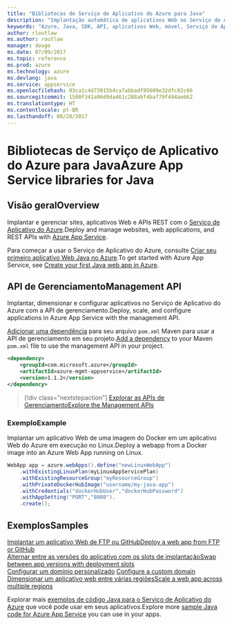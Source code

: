 ```yaml
---
title: "Bibliotecas de Serviço de Aplicativo do Azure para Java"
description: "Implantação automática de aplicativos Web no Serviço de Aplicativo do Azure usando as APIs de gerenciamento do Azure."
keywords: "Azure, Java, SDK, API, aplicativos Web, móvel, Serviço de Aplicativo"
author: rloutlaw
ms.author: routlaw
manager: douge
ms.date: 07/09/2017
ms.topic: reference
ms.prod: azure
ms.technology: azure
ms.devlang: java
ms.service: appservice
ms.openlocfilehash: 03ca1c4d73015b4ca7abbadf95609e32dfc82c66
ms.sourcegitcommit: 1500f341a96d9da461c288abf4baf79f494ae662
ms.translationtype: HT
ms.contentlocale: pt-BR
ms.lasthandoff: 08/28/2017
---
```

# <a name="azure-app-service-libraries-for-java"></a><span data-ttu-id="ba91f-104">Bibliotecas de Serviço de Aplicativo do Azure para Java</span><span class="sxs-lookup"><span data-stu-id="ba91f-104">Azure App Service libraries for Java</span></span>

## <a name="overview"></a><span data-ttu-id="ba91f-105">Visão geral</span><span class="sxs-lookup"><span data-stu-id="ba91f-105">Overview</span></span>

<span data-ttu-id="ba91f-106">Implantar e gerenciar sites, aplicativos Web e APIs REST com o [Serviço de Aplicativo do Azure](/azure/app-service).</span><span class="sxs-lookup"><span data-stu-id="ba91f-106">Deploy and manage websites, web applications, and REST APIs with [Azure App Service](/azure/app-service).</span></span>

<span data-ttu-id="ba91f-107">Para começar a usar o Serviço de Aplicativo do Azure, consulte [Criar seu primeiro aplicativo Web Java no Azure](/azure/app-service-web/app-service-web-get-started-java).</span><span class="sxs-lookup"><span data-stu-id="ba91f-107">To get started with Azure App Service, see [Create your first Java web app in Azure](/azure/app-service-web/app-service-web-get-started-java).</span></span>

## <a name="management-api"></a><span data-ttu-id="ba91f-108">API de Gerenciamento</span><span class="sxs-lookup"><span data-stu-id="ba91f-108">Management API</span></span>

<span data-ttu-id="ba91f-109">Implantar, dimensionar e configurar aplicativos no Serviço de Aplicativo do Azure com a API de gerenciamento.</span><span class="sxs-lookup"><span data-stu-id="ba91f-109">Deploy, scale, and configure applications in Azure App Service with the management API.</span></span>

<span data-ttu-id="ba91f-110">[Adicionar uma dependência](https://maven.apache.org/guides/getting-started/index.html#How_do_I_use_external_dependencies) para seu arquivo `pom.xml` Maven para usar a API de gerenciamento em seu projeto.</span><span class="sxs-lookup"><span data-stu-id="ba91f-110">[Add a dependency](https://maven.apache.org/guides/getting-started/index.html#How_do_I_use_external_dependencies) to your Maven `pom.xml` file to use the management API in your project.</span></span>

```XML
<dependency>
    <groupId>com.microsoft.azure</groupId>
    <artifactId>azure-mgmt-appservice</artifactId>
    <version>1.1.2</version>
</dependency>
```   

> [!div class="nextstepaction"]
> [<span data-ttu-id="ba91f-111">Explorar as APIs de Gerenciamento</span><span class="sxs-lookup"><span data-stu-id="ba91f-111">Explore the Management APIs</span></span>](/java/api/overview/azure)

### <a name="example"></a><span data-ttu-id="ba91f-112">Exemplo</span><span class="sxs-lookup"><span data-stu-id="ba91f-112">Example</span></span>

<span data-ttu-id="ba91f-113">Implantar um aplicativo Web de uma imagem do Docker em um aplicativo Web do Azure em execução no Linux.</span><span class="sxs-lookup"><span data-stu-id="ba91f-113">Deploy a webapp from a Docker image into an Azure Web App running on Linux.</span></span>

```java
WebApp app = azure.webApps().define("newLinuxWebApp")
    .withExistingLinuxPlan(myLinuxAppServicePlan)
    .withExistingResourceGroup("myResourceGroup")
    .withPrivateDockerHubImage("username/my-java-app")
    .withCredentials("dockerHubUser","dockerHubPassword")
    .withAppSetting("PORT","8080").
    .create();
```

## <a name="samples"></a><span data-ttu-id="ba91f-114">Exemplos</span><span class="sxs-lookup"><span data-stu-id="ba91f-114">Samples</span></span>

<span data-ttu-id="ba91f-115">[Implantar um aplicativo Web de FTP ou GitHub][1]</span><span class="sxs-lookup"><span data-stu-id="ba91f-115">[Deploy a web app from FTP or GitHub][1]</span></span>  
<span data-ttu-id="ba91f-116">[Alternar entre as versões do aplicativo com os slots de implantação][2]</span><span class="sxs-lookup"><span data-stu-id="ba91f-116">[Swap between app versions with deployment slots][2]</span></span>  
<span data-ttu-id="ba91f-117">[Configurar um domínio personalizado][3] </span><span class="sxs-lookup"><span data-stu-id="ba91f-117">[Configure a custom domain][3] </span></span>  
<span data-ttu-id="ba91f-118">[Dimensionar um aplicativo web entre várias regiões][4]</span><span class="sxs-lookup"><span data-stu-id="ba91f-118">[Scale a web app across multiple regions][4]</span></span>   

<span data-ttu-id="ba91f-119">Explorar mais [exemplos de código Java para o Serviço de Aplicativo do Azure](https://azure.microsoft.com/resources/samples/?platform=java&term=appservice) que você pode usar em seus aplicativos.</span><span class="sxs-lookup"><span data-stu-id="ba91f-119">Explore more [sample Java code for Azure App Service](https://azure.microsoft.com/resources/samples/?platform=java&term=appservice) you can use in your apps.</span></span>

[1]: ../docs-ref-conceptual/java-sdk-configure-webapp-sources.md
[2]: https://azure.microsoft.com/resources/samples/app-service-java-manage-staging-and-production-slots-for-web-apps/
[3]: https://azure.microsoft.com/resources/samples/app-service-java-manage-web-apps-with-custom-domains/
[4]: https://azure.microsoft.com/resources/samples/app-service-java-scale-web-apps-on-linux/
